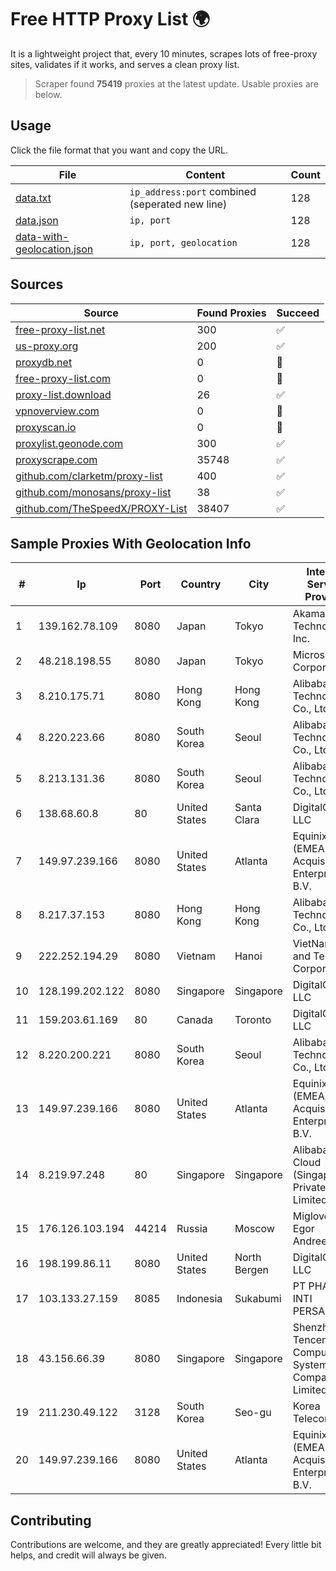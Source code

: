 
# Free HTTP Proxy List 🌍

It is a lightweight project that, every 10 minutes, scrapes lots of free-proxy sites, validates if it works, and serves a clean proxy list.


> Scraper found **75419** proxies at the latest update. Usable proxies are below.

## Usage

Click the file format that you want and copy the URL.


|File|Content|Count|
|----|-------|-----|
|[data.txt](https://raw.githubusercontent.com/themiralay/Proxy-List-World/master/data.txt)|`ip_address:port` combined (seperated new line)|128|
|[data.json](https://raw.githubusercontent.com/themiralay/Proxy-List-World/master/data.json)|`ip, port`|128|
|[data-with-geolocation.json](https://raw.githubusercontent.com/themiralay/Proxy-List-World/master/data-with-geolocation.json)|`ip, port, geolocation`|128|

## Sources

|Source|Found Proxies|Succeed|
|------|-------------|-------|
|[free-proxy-list.net](https://free-proxy-list.net)|300|✅|
|[us-proxy.org](https://www.us-proxy.org)|200|✅|
|[proxydb.net](http://proxydb.net)|0|🚫|
|[free-proxy-list.com](https://free-proxy-list.com/?page=&port=&type%5B%5D=http&type%5B%5D=https&up_time=0&search=Search)|0|🚫|
|[proxy-list.download](https://www.proxy-list.download/HTTP)|26|✅|
|[vpnoverview.com](https://vpnoverview.com/privacy/anonymous-browsing/free-proxy-servers)|0|🚫|
|[proxyscan.io](https://www.proxyscan.io)|0|🚫|
|[proxylist.geonode.com](https://proxylist.geonode.com/api/proxy-list?limit=300&page=1&sort_by=lastChecked&sort_type=desc&protocols=http,https)|300|✅|
|[proxyscrape.com](https://api.proxyscrape.com/v2/?request=displayproxies&protocol=http&timeout=10000&country=all&ssl=all&anonymity=all)|35748|✅|
|[github.com/clarketm/proxy-list](https://raw.githubusercontent.com/clarketm/proxy-list/master/proxy-list-raw.txt)|400|✅|
|[github.com/monosans/proxy-list](https://raw.githubusercontent.com/monosans/proxy-list/main/proxies/http.txt)|38|✅|
|[github.com/TheSpeedX/PROXY-List](https://raw.githubusercontent.com/TheSpeedX/PROXY-List/master/http.txt)|38407|✅|


## Sample Proxies With Geolocation Info

|#|Ip|Port|Country|City|Internet Service Provider|
|-|--|----|-------|----|-------------------------|
|1|139.162.78.109|8080|Japan|Tokyo|Akamai Technologies, Inc.|
|2|48.218.198.55|8080|Japan|Tokyo|Microsoft Corporation|
|3|8.210.175.71|8080|Hong Kong|Hong Kong|Alibaba (US) Technology Co., Ltd.|
|4|8.220.223.66|8080|South Korea|Seoul|Alibaba (US) Technology Co., Ltd.|
|5|8.213.131.36|8080|South Korea|Seoul|Alibaba (US) Technology Co., Ltd.|
|6|138.68.60.8|80|United States|Santa Clara|DigitalOcean, LLC|
|7|149.97.239.166|8080|United States|Atlanta|Equinix (EMEA) Acquisition Enterprises B.V.|
|8|8.217.37.153|8080|Hong Kong|Hong Kong|Alibaba (US) Technology Co., Ltd.|
|9|222.252.194.29|8080|Vietnam|Hanoi|VietNam Post and Telecom Corporation|
|10|128.199.202.122|8080|Singapore|Singapore|DigitalOcean, LLC|
|11|159.203.61.169|80|Canada|Toronto|DigitalOcean, LLC|
|12|8.220.200.221|8080|South Korea|Seoul|Alibaba (US) Technology Co., Ltd.|
|13|149.97.239.166|8080|United States|Atlanta|Equinix (EMEA) Acquisition Enterprises B.V.|
|14|8.219.97.248|80|Singapore|Singapore|Alibaba Cloud (Singapore) Private Limited|
|15|176.126.103.194|44214|Russia|Moscow|Miglovets Egor Andreevich|
|16|198.199.86.11|8080|United States|North Bergen|DigitalOcean, LLC|
|17|103.133.27.159|8085|Indonesia|Sukabumi|PT PHATRIA INTI PERSADA|
|18|43.156.66.39|8080|Singapore|Singapore|Shenzhen Tencent Computer Systems Company Limited|
|19|211.230.49.122|3128|South Korea|Seo-gu|Korea Telecom|
|20|149.97.239.166|8080|United States|Atlanta|Equinix (EMEA) Acquisition Enterprises B.V.|



## Contributing

Contributions are welcome, and they are greatly appreciated! Every
little bit helps, and credit will always be given.

